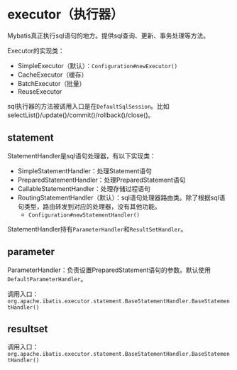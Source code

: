 executor（执行器）
================
Mybatis真正执行sql语句的地方。提供sql查询、更新、事务处理等方法。

Executor的实现类：
- SimpleExecutor（默认）：`Configuration#newExecutor()`
- CacheExecutor（缓存）
- BatchExecutor（批量）
- ReuseExecutor

sql执行器的方法被调用入口是在`DefaultSqlSession`。比如selectList()/update()/commit()/rollback()/close()。

statement
-------------
StatementHandler是sql语句处理器，有以下实现类：
- SimpleStatementHandler：处理Statement语句
- PreparedStatementHandler：处理PreparedStatement语句
- CallableStatementHandler：处理存储过程语句
- RoutingStatementHandler（默认）：sql语句处理器路由类。除了根据sql语句类型，路由转发到对应的处理器，没有其他功能。
  - `Configuration#newStatementHandler()`

StatementHandler持有`ParameterHandler`和`ResultSetHandler`。

parameter
--------------------
ParameterHandler：负责设置PreparedStatement语句的参数。默认使用`DefaultParameterHandler`。

调用入口：`org.apache.ibatis.executor.statement.BaseStatementHandler.BaseStatementHandler()`


resultset
--------------------

调用入口：`org.apache.ibatis.executor.statement.BaseStatementHandler.BaseStatementHandler()`
